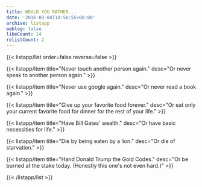 ```yaml
---
title: WOULD YOU RATHER...
date: '2016-03-04T18:56:55+00:00'
archive: listapp
weblog: false
likeCount: 14
relistCount: 2
---
```



{{< listapp/list order=false reverse=false >}}

   {{< listapp/item title="Never touch another person again."
      desc="Or never speak to another person again." >}}

   {{< listapp/item title="Never use google again."
      desc="Or never read a book again." >}}

   {{< listapp/item title="Give up your favorite food forever."
      desc="Or eat only your current favorite food for dinner for the rest of your life." >}}

   {{< listapp/item title="Have Bill Gates' wealth."
      desc="Or have basic necessities for life." >}}

   {{< listapp/item title="Die by being eaten by a lion."
      desc="Or die of starvation." >}}

   {{< listapp/item title="Hand Donald Trump the Gold Codes."
      desc="Or be burned at the stake today. (Honestly this one's not even hard.)" >}}

{{< /listapp/list >}}
